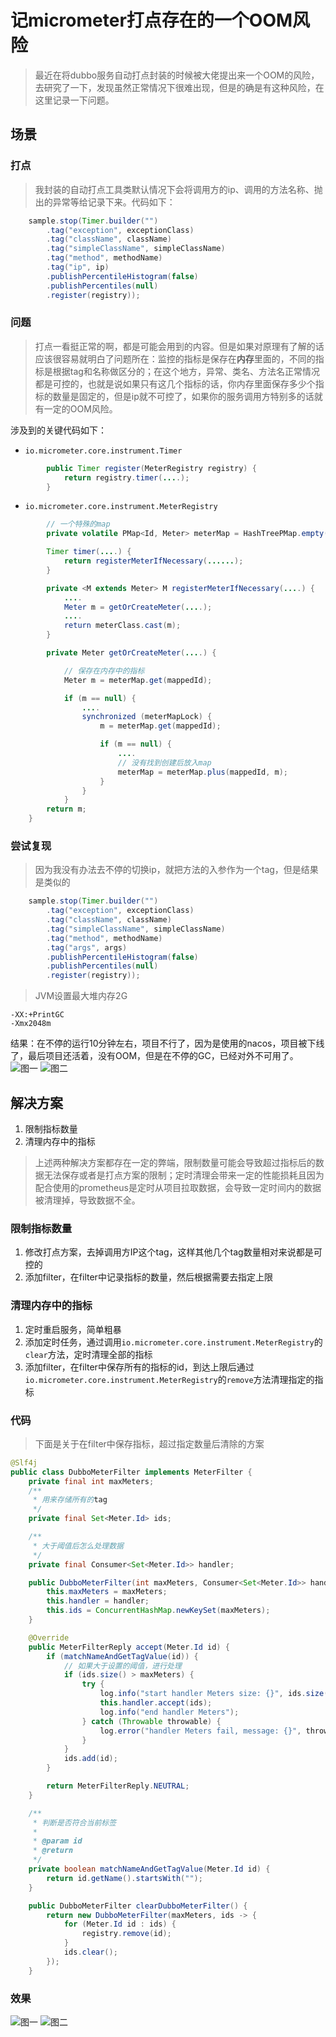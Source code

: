 # 记micrometer打点存在的一个OOM风险
> 最近在将dubbo服务自动打点封装的时候被大佬提出来一个OOM的风险，去研究了一下，发现虽然正常情况下很难出现，但是的确是有这种风险，在这里记录一下问题。

## 场景
### 打点
>我封装的自动打点工具类默认情况下会将调用方的ip、调用的方法名称、抛出的异常等给记录下来。代码如下：
```Java
    sample.stop(Timer.builder("")
        .tag("exception", exceptionClass)
        .tag("className", className)
        .tag("simpleClassName", simpleClassName)
        .tag("method", methodName)
        .tag("ip", ip)
        .publishPercentileHistogram(false)
        .publishPercentiles(null)
        .register(registry));
```

### 问题
> 打点一看挺正常的啊，都是可能会用到的内容。但是如果对原理有了解的话应该很容易就明白了问题所在：监控的指标是保存在**内存**里面的，不同的指标是根据tag和名称做区分的；在这个地方，异常、类名、方法名正常情况都是可控的，也就是说如果只有这几个指标的话，你内存里面保存多少个指标的数量是固定的，但是ip就不可控了，如果你的服务调用方特别多的话就有一定的OOM风险。

涉及到的关键代码如下：

- ``io.micrometer.core.instrument.Timer``
```Java
        public Timer register(MeterRegistry registry) {
            return registry.timer(....);
        }
```
- ``io.micrometer.core.instrument.MeterRegistry``
```Java
        // 一个特殊的map
        private volatile PMap<Id, Meter> meterMap = HashTreePMap.empty();

        Timer timer(....) {
            return registerMeterIfNecessary(......);
        }

        private <M extends Meter> M registerMeterIfNecessary(....) {
            ....
            Meter m = getOrCreateMeter(....);
            ....
            return meterClass.cast(m);
        }

        private Meter getOrCreateMeter(....) {

            // 保存在内存中的指标
            Meter m = meterMap.get(mappedId);

            if (m == null) {
                ....
                synchronized (meterMapLock) {
                    m = meterMap.get(mappedId);

                    if (m == null) {
                        ....
                        // 没有找到创建后放入map
                        meterMap = meterMap.plus(mappedId, m);
                    }
                }
            }
        return m;
    }
```

### 尝试复现
> 因为我没有办法去不停的切换ip，就把方法的入参作为一个tag，但是结果是类似的
```Java
    sample.stop(Timer.builder("")
        .tag("exception", exceptionClass)
        .tag("className", className)
        .tag("simpleClassName", simpleClassName)
        .tag("method", methodName)
        .tag("args", args)
        .publishPercentileHistogram(false)
        .publishPercentiles(null)
        .register(registry));
```
>JVM设置最大堆内存2G
```
-XX:+PrintGC 
-Xmx2048m
```
结果：在不停的运行10分钟左右，项目不行了，因为是使用的nacos，项目被下线了，最后项目还活着，没有OOM，但是在不停的GC，已经对外不可用了。
![图一](/images/2022-01-18-3.png)
![图二](/images/2022-01-18-4.png)

## 解决方案
1. 限制指标数量
2. 清理内存中的指标

>上述两种解决方案都存在一定的弊端，限制数量可能会导致超过指标后的数据无法保存或者是打点方案的限制；定时清理会带来一定的性能损耗且因为配合使用的prometheus是定时从项目拉取数据，会导致一定时间内的数据被清理掉，导致数据不全。

### 限制指标数量
1. 修改打点方案，去掉调用方IP这个tag，这样其他几个tag数量相对来说都是可控的
2. 添加filter，在filter中记录指标的数量，然后根据需要去指定上限

### 清理内存中的指标
1. 定时重启服务，简单粗暴
2. 添加定时任务，通过调用``io.micrometer.core.instrument.MeterRegistry``的``clear``方法，定时清理全部的指标
3. 添加filter，在filter中保存所有的指标的id，到达上限后通过``io.micrometer.core.instrument.MeterRegistry``的``remove``方法清理指定的指标

### 代码
>下面是关于在filter中保存指标，超过指定数量后清除的方案

```java
@Slf4j
public class DubboMeterFilter implements MeterFilter {
    private final int maxMeters;
    /**
     * 用来存储所有的tag
     */
    private final Set<Meter.Id> ids;

    /**
     * 大于阈值后怎么处理数据
     */
    private final Consumer<Set<Meter.Id>> handler;

    public DubboMeterFilter(int maxMeters, Consumer<Set<Meter.Id>> handler) {
        this.maxMeters = maxMeters;
        this.handler = handler;
        this.ids = ConcurrentHashMap.newKeySet(maxMeters);
    }

    @Override
    public MeterFilterReply accept(Meter.Id id) {
        if (matchNameAndGetTagValue(id)) {
            // 如果大于设置的阈值，进行处理
            if (ids.size() > maxMeters) {
                try {
                    log.info("start handler Meters size: {}", ids.size());
                    this.handler.accept(ids);
                    log.info("end handler Meters");
                } catch (Throwable throwable) {
                    log.error("handler Meters fail, message: {}", throwable.getMessage(), throwable);
                }
            }
            ids.add(id);
        }

        return MeterFilterReply.NEUTRAL;
    }

    /**
     * 判断是否符合当前标签
     *
     * @param id
     * @return
     */
    private boolean matchNameAndGetTagValue(Meter.Id id) {
        return id.getName().startsWith("");
    }
```
```java
    public DubboMeterFilter clearDubboMeterFilter() {
        return new DubboMeterFilter(maxMeters, ids -> {
            for (Meter.Id id : ids) {
                registry.remove(id);
            }
            ids.clear();
        });
    }
```
### 效果
![图一](/images/2022-01-18-1.png)
![图二](/images/2022-01-18-2.png)